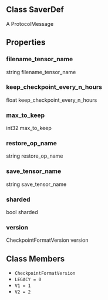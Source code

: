 ## Class SaverDef

A ProtocolMessage
## Properties
### filename_tensor_name

string filename_tensor_name
### keep_checkpoint_every_n_hours

float keep_checkpoint_every_n_hours
### max_to_keep

int32 max_to_keep
### restore_op_name

string restore_op_name
### save_tensor_name

string save_tensor_name
### sharded

bool sharded
### version

CheckpointFormatVersion version
## Class Members
- `CheckpointFormatVersion`
- `LEGACY = 0`
- `V1 = 1`
- `V2 = 2`
